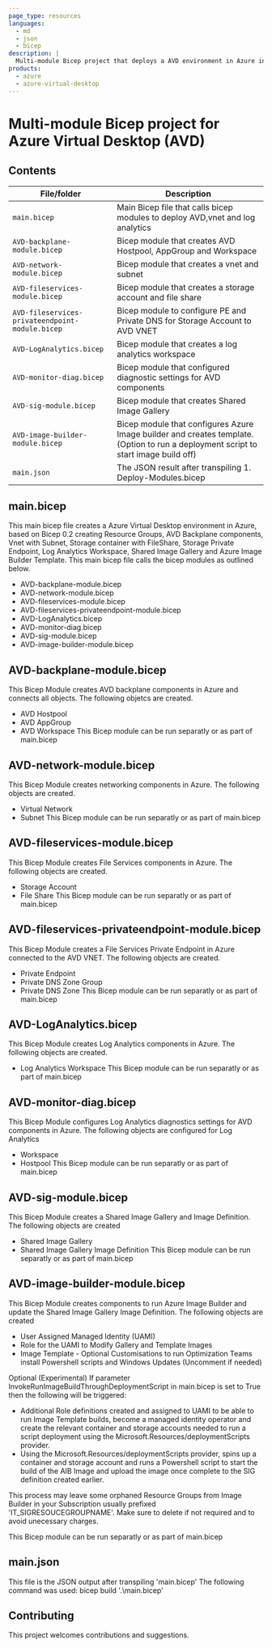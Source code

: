 ```yaml
---
page_type: resources
languages:
  - md
  - json
  - bicep
description: |
  Multi-module Bicep project that deploys a AVD environment in Azure including some prerequisites that AVD generally needs.
products:
  - azure
  - azure-virtual-desktop
---
```


#   Multi-module Bicep project for Azure Virtual Desktop (AVD)


## Contents


| File/folder                      | Description                                                                    |
|----------------------------------|--------------------------------------------------------------------------------|
| `main.bicep`                     | Main Bicep file that calls bicep modules to deploy AVD,vnet and log analytics  |
| `AVD-backplane-module.bicep`     | Bicep module that creates AVD Hostpool, AppGroup and Workspace                 |
| `AVD-network-module.bicep`       | Bicep module that creates a vnet and subnet                                    |
| `AVD-fileservices-module.bicep`  | Bicep module that creates a storage account and file share                     |
| `AVD-fileservices-privateendpoint-module.bicep`         | Bicep module to configure PE and Private DNS for Storage Account to AVD VNET            |
| `AVD-LogAnalytics.bicep`         | Bicep module that creates a log analytics workspace                            |
| `AVD-monitor-diag.bicep`         | Bicep module that configured diagnostic settings for AVD components            |
| `AVD-sig-module.bicep`         | Bicep module that creates Shared Image Gallery            |
| `AVD-image-builder-module.bicep`         | Bicep module that configures Azure Image builder and creates template. (Option to run a deployment script to start image build off)            |
| `main.json`                      | The JSON result after transpiling 1. Deploy-Modules.bicep                      |


## main.bicep
This main bicep file creates a Azure Virtual Desktop environment in Azure, based on Bicep 0.2 creating Resource Groups, AVD Backplane
components, Vnet with Subnet, Storage container with FileShare, Storage Private Endpoint, Log Analytics Workspace, Shared Image Gallery and Azure Image Builder Template. 
This main bicep file calls the bicep modules as outlined below.
 - AVD-backplane-module.bicep
 - AVD-network-module.bicep
 - AVD-fileservices-module.bicep
 - AVD-fileservices-privateendpoint-module.bicep
 - AVD-LogAnalytics.bicep
 - AVD-monitor-diag.bicep
 - AVD-sig-module.bicep
 - AVD-image-builder-module.bicep
 
## AVD-backplane-module.bicep
This Bicep Module creates AVD backplane components in Azure and connects all objects. The following objetcs
are created.
 - AVD Hostpool
 - AVD AppGroup
 - AVD Workspace
 This Bicep module can be run separatly or as part of main.bicep
 
 ## AVD-network-module.bicep
This Bicep Module creates networking components in Azure. The following objects are created.
 - Virtual Network
 - Subnet
 This Bicep module can be run separatly or as part of main.bicep

 ## AVD-fileservices-module.bicep
This Bicep Module creates File Services components in Azure. The following objects are created.
 - Storage Account
 - File Share
 This Bicep module can be run separatly or as part of main.bicep

## AVD-fileservices-privateendpoint-module.bicep
This Bicep Module creates a File Services Private Endpoint in Azure connected to the AVD VNET. The following objects are created.
 - Private Endpoint
 - Private DNS Zone Group
 - Private DNS Zone
 This Bicep module can be run separatly or as part of main.bicep
  ## AVD-LogAnalytics.bicep
This Bicep Module creates Log Analytics components in Azure. The following objects are created.
 - Log Analytics Workspace
 This Bicep module can be run separatly or as part of main.bicep

  ## AVD-monitor-diag.bicep
This Bicep Module configures Log Analytics diagnostics settings for AVD components in Azure. The following objects
are configured for Log Analytics
 - Workspace
 - Hostpool
 This Bicep module can be run separatly or as part of main.bicep

  ## AVD-sig-module.bicep
This Bicep Module creates a Shared Image Gallery and Image Definition. The following objects
are created
 - Shared Image Gallery
 - Shared Image Gallery Image Definition
 This Bicep module can be run separatly or as part of main.bicep

  ## AVD-image-builder-module.bicep
This Bicep Module creates components to run Azure Image Builder and update the Shared Image Gallery Image Definition. 
The following objects are created
 - User Assigned Managed Identity (UAMI)
 - Role for the UAMI to Modify Gallery and Template Images
 - Image Template - Optional Customisations to run Optimization Teams install Powershell scripts and Windows Updates (Uncomment if needed)
 
 Optional (Experimental)
 If parameter InvokeRunImageBuildThroughDeploymentScript in main.bicep is set to True then the following will be triggered:
 - Additional Role definitions created and assigned to UAMI to be able to run Image Template builds, become a managed identity operator and create the relevant container and storage accounts needed to run a script deployment using the Microsoft.Resources/deploymentScripts provider.
 - Using the Microsoft.Resources/deploymentScripts provider, spins up a container and storage account and runs a Powershell script to start the build of the AIB Image and upload the image once complete to the SIG definition created earlier.

 This process may leave some orphaned Resource Groups from Image Builder in your Subscription usually prefixed 'IT_SIGRESOUCEGROUPNAME'. Make sure to delete if not required and to avoid unecessary charges.
 
 
 This Bicep module can be run separatly or as part of main.bicep

## main.json
This file is the JSON output after transpiling 'main.bicep'
The following command was used: bicep build '.\main.bicep'

## Contributing

This project welcomes contributions and suggestions.
